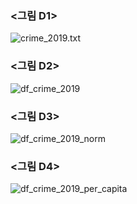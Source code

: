 ### <그림 D1>
![crime_2019.txt](https://user-images.githubusercontent.com/73595608/100533756-2931d600-324b-11eb-890c-aa1d1c4f144a.png)
### <그림 D2>
![df_crime_2019](https://user-images.githubusercontent.com/73595608/100533771-49fa2b80-324b-11eb-822d-c158ff3c749a.png)
### <그림 D3>
![df_crime_2019_norm](https://user-images.githubusercontent.com/73595608/100533777-639b7300-324b-11eb-96b3-f4bfb469ba99.png)
### <그림 D4>
![df_crime_2019_per_capita](https://user-images.githubusercontent.com/73595608/100533789-7c0b8d80-324b-11eb-85ee-5c460a60a5bc.png)

